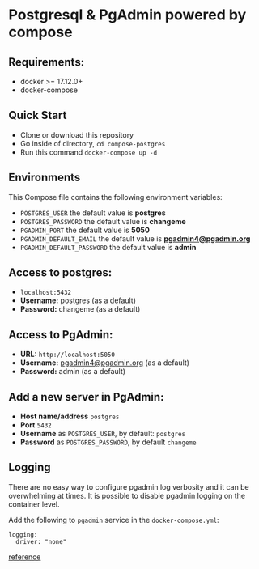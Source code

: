 # Postgresql & PgAdmin powered by compose

## Requirements:

-   docker >= 17.12.0+
-   docker-compose

## Quick Start

-   Clone or download this repository
-   Go inside of directory, `cd compose-postgres`
-   Run this command `docker-compose up -d`

## Environments

This Compose file contains the following environment variables:

-   `POSTGRES_USER` the default value is **postgres**
-   `POSTGRES_PASSWORD` the default value is **changeme**
-   `PGADMIN_PORT` the default value is **5050**
-   `PGADMIN_DEFAULT_EMAIL` the default value is **pgadmin4@pgadmin.org**
-   `PGADMIN_DEFAULT_PASSWORD` the default value is **admin**

## Access to postgres:

-   `localhost:5432`
-   **Username:** postgres (as a default)
-   **Password:** changeme (as a default)

## Access to PgAdmin:

-   **URL:** `http://localhost:5050`
-   **Username:** pgadmin4@pgadmin.org (as a default)
-   **Password:** admin (as a default)

## Add a new server in PgAdmin:

-   **Host name/address** `postgres`
-   **Port** `5432`
-   **Username** as `POSTGRES_USER`, by default: `postgres`
-   **Password** as `POSTGRES_PASSWORD`, by default `changeme`

## Logging

There are no easy way to configure pgadmin log verbosity and it can be overwhelming at times. It is possible to disable pgadmin logging on the container level.

Add the following to `pgadmin` service in the `docker-compose.yml`:

```
logging:
  driver: "none"
```

[reference](https://github.com/khezen/compose-postgres/pull/23/files)
